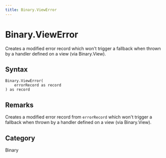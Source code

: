 ```yaml
---
title: Binary.ViewError
---
```


# Binary.ViewError


Creates a modified error record which won&#39;t trigger a fallback when thrown by a handler defined on a view (via Binary.View).


## Syntax

```powerquery
Binary.ViewError(
    errorRecord as record
) as record
```


## Remarks

Creates a modified error record from <code>errorRecord</code> which won't trigger a fallback when thrown by a handler defined on a view (via Binary.View).



## Category
Binary
